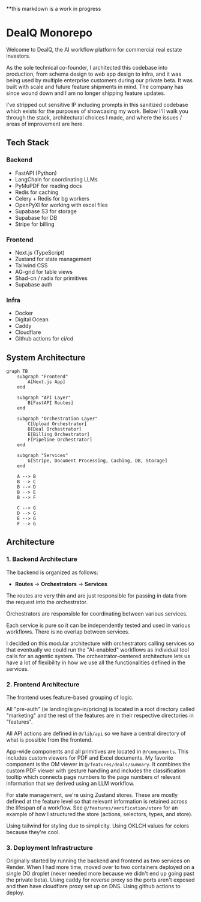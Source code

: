 **this markdown is a work in progress

# DealQ Monorepo

Welcome to DealQ, the AI workflow platform for commercial real estate investors.

As the sole technical co-founder, I architected this codebase into production, from schema design to web app design to infra, and it was being used by multiple enterprise customers during our private beta. It was built with scale and future feature shipments in mind. The company has since wound down and I am no longer shipping feature updates.

I've stripped out sensitive IP including prompts in this sanitized codebase which exists for the purposes of showcasing my work. Below I'll walk you through the stack, architectural choices I made, and where the issues / areas of improvement are here.

## Tech Stack

### Backend
- FastAPI (Python)
- LangChain for coordinating LLMs
- PyMuPDF for reading docs
- Redis for caching
- Celery + Redis for bg workers
- OpenPyXl for working with excel files
- Supabase S3 for storage
- Supabase for DB
- Stripe for billing

### Frontend
- Next.js (TypeScript)
- Zustand for state management
- Tailwind CSS
- AG-grid for table views
- Shad-cn / radix for primitives
- Supabase auth

### Infra
- Docker
- Digital Ocean
- Caddy
- Cloudflare
- Github actions for ci/cd

## System Architecture

```mermaid
graph TB
    subgraph "Frontend"
        A[Next.js App]
    end

    subgraph "API Layer"
        B[FastAPI Routes]
    end

    subgraph "Orchestration Layer"
        C[Upload Orchestrator]
        D[Deal Orchestrator]
        E[Billing Orchestrator]
        F[Pipeline Orchestrator]
    end

    subgraph "Services"
        G[Stripe, Document Processing, Caching, DB, Storage]
    end

    A --> B
    B --> C
    B --> D
    B --> E
    B --> F

    C --> G
    D --> G
    E --> G
    F --> G
```

## Architecture

### 1. Backend Architecture

The backend is organized as follows:
- **Routes** → **Orchestrators** → **Services**

The routes are very thin and are just responsible for passing in data from the request into the orchestrator.

Orchestrators are responsible for coordinating between various services.

Each service is pure so it can be independently tested and used in various workflows. There is no overlap between services.

I decided on this modular architecture with orchestrators calling services so that eventually we could run the "AI-enabled" workflows as individual tool calls for an agentic system. The orchestrator-centered architecture lets us have a lot of flexibility in how we use all the functionalities defined in the services.

### 2. Frontend Architecture

The frontend uses feature-based grouping of logic.

All "pre-auth" (ie landing/sign-in/pricing) is located in a root directory called "marketing" and the rest of the features are in their respective directories in "features".

All API actions are defined in `@/lib/api` so we have a central directory of what is possible from the frontend.

App-wide components and all primitives are located in `@/components`. This includes custom viewers for PDF and Excel documents. My favorite component is the OM viewer in `@/features/deals/summary`. It combines the custom PDF viewer with gesture handling and includes the classification tooltip which connects page numbers to the page numbers of relevant information that we derived using an LLM workflow.

For state management, we're using Zustand stores. These are mostly defined at the feature level so that relevant information is retained across the lifespan of a workflow. See `@/features/verification/store` for an example of how I structured the store (actions, selectors, types, and store).

Using tailwind for styling due to simplicity. Using OKLCH values for colors because they're cool.

### 3. Deployment Infrastructure

Originally started by running the backend and frontend as two services on Render. When I had more time, moved over to two containers deployed on a single DO droplet (never needed more because we didn't end up going past the private beta). Using caddy for reverse proxy so the ports aren't exposed and then have cloudflare proxy set up on DNS. Using github actions to deploy.
